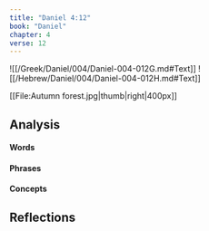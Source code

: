```yaml
---
title: "Daniel 4:12"
book: "Daniel"
chapter: 4
verse: 12
---
```

![[/Greek/Daniel/004/Daniel-004-012G.md#Text]]
![[/Hebrew/Daniel/004/Daniel-004-012H.md#Text]]

[[File:Autumn forest.jpg|thumb|right|400px]]

## Analysis

#### Words

#### Phrases

#### Concepts

## Reflections
